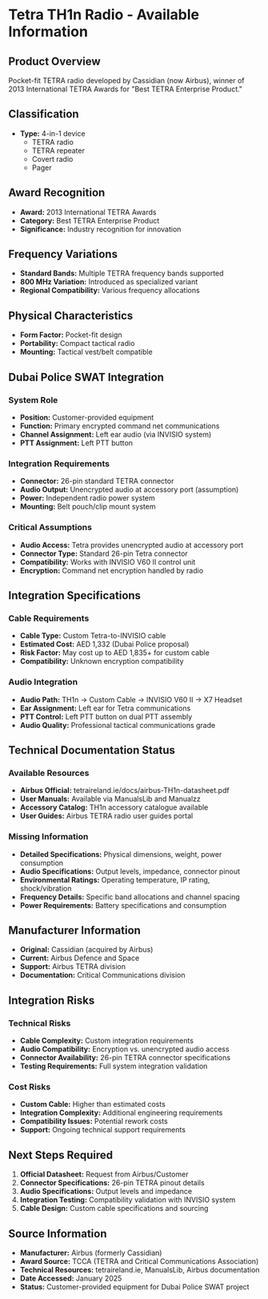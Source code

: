 # Tetra TH1n Radio - Available Information

## Product Overview
Pocket-fit TETRA radio developed by Cassidian (now Airbus), winner of 2013 International TETRA Awards for "Best TETRA Enterprise Product."

## Classification
- **Type:** 4-in-1 device
  - TETRA radio
  - TETRA repeater  
  - Covert radio
  - Pager

## Award Recognition
- **Award:** 2013 International TETRA Awards
- **Category:** Best TETRA Enterprise Product
- **Significance:** Industry recognition for innovation

## Frequency Variations
- **Standard Bands:** Multiple TETRA frequency bands supported
- **800 MHz Variation:** Introduced as specialized variant
- **Regional Compatibility:** Various frequency allocations

## Physical Characteristics
- **Form Factor:** Pocket-fit design
- **Portability:** Compact tactical radio
- **Mounting:** Tactical vest/belt compatible

## Dubai Police SWAT Integration
### System Role
- **Position:** Customer-provided equipment
- **Function:** Primary encrypted command net communications
- **Channel Assignment:** Left ear audio (via INVISIO system)
- **PTT Assignment:** Left PTT button

### Integration Requirements
- **Connector:** 26-pin standard TETRA connector
- **Audio Output:** Unencrypted audio at accessory port (assumption)
- **Power:** Independent radio power system
- **Mounting:** Belt pouch/clip mount system

### Critical Assumptions
- **Audio Access:** Tetra provides unencrypted audio at accessory port
- **Connector Type:** Standard 26-pin Tetra connector
- **Compatibility:** Works with INVISIO V60 II control unit
- **Encryption:** Command net encryption handled by radio

## Integration Specifications
### Cable Requirements
- **Cable Type:** Custom Tetra-to-INVISIO cable
- **Estimated Cost:** AED 1,332 (Dubai Police proposal)
- **Risk Factor:** May cost up to AED 1,835+ for custom cable
- **Compatibility:** Unknown encryption compatibility

### Audio Integration
- **Audio Path:** TH1n → Custom Cable → INVISIO V60 II → X7 Headset
- **Ear Assignment:** Left ear for Tetra communications
- **PTT Control:** Left PTT button on dual PTT assembly
- **Audio Quality:** Professional tactical communications grade

## Technical Documentation Status
### Available Resources
- **Airbus Official:** tetraireland.ie/docs/airbus-TH1n-datasheet.pdf
- **User Manuals:** Available via ManualsLib and Manualzz
- **Accessory Catalog:** TH1n accessory catalogue available
- **User Guides:** Airbus TETRA radio user guides portal

### Missing Information
- **Detailed Specifications:** Physical dimensions, weight, power consumption
- **Audio Specifications:** Output levels, impedance, connector pinout
- **Environmental Ratings:** Operating temperature, IP rating, shock/vibration
- **Frequency Details:** Specific band allocations and channel spacing
- **Power Requirements:** Battery specifications and consumption

## Manufacturer Information
- **Original:** Cassidian (acquired by Airbus)
- **Current:** Airbus Defence and Space
- **Support:** Airbus TETRA division
- **Documentation:** Critical Communications division

## Integration Risks
### Technical Risks
- **Cable Complexity:** Custom integration requirements
- **Audio Compatibility:** Encryption vs. unencrypted audio access
- **Connector Availability:** 26-pin TETRA connector specifications
- **Testing Requirements:** Full system integration validation

### Cost Risks
- **Custom Cable:** Higher than estimated costs
- **Integration Complexity:** Additional engineering requirements
- **Compatibility Issues:** Potential rework costs
- **Support:** Ongoing technical support requirements

## Next Steps Required
1. **Official Datasheet:** Request from Airbus/Customer
2. **Connector Specifications:** 26-pin TETRA pinout details
3. **Audio Specifications:** Output levels and impedance
4. **Integration Testing:** Compatibility validation with INVISIO system
5. **Cable Design:** Custom cable specifications and sourcing

## Source Information
- **Manufacturer:** Airbus (formerly Cassidian)
- **Award Source:** TCCA (TETRA and Critical Communications Association)
- **Technical Resources:** tetraireland.ie, ManualsLib, Airbus documentation
- **Date Accessed:** January 2025
- **Status:** Customer-provided equipment for Dubai Police SWAT project